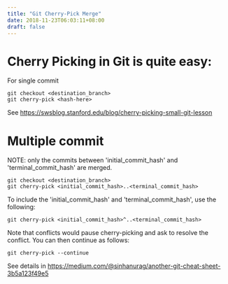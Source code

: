 ```yaml
---
title: "Git Cherry-Pick Merge"
date: 2018-11-23T06:03:11+08:00
draft: false
---
```


# Cherry Picking in Git is quite easy: 

For single commit
```
git checkout <destination_branch>
git cherry-pick <hash-here>
```

See https://swsblog.stanford.edu/blog/cherry-picking-small-git-lesson

# Multiple commit

NOTE: only the commits between 'initial_commit_hash' and 'terminal_commit_hash' are merged.
```
git checkout <destination_branch>
git cherry-pick <initial_commit_hash>..<terminal_commit_hash>
```

To include the 'initial_commit_hash' and 'terminal_commit_hash', use the following:
```
git cherry-pick <initial_commit_hash>^..<terminal_commit_hash>
```

Note that conflicts would pause cherry-picking and ask to resolve the conflict.
You can then continue as follows:
```
git cherry-pick --continue
```

See details in https://medium.com/@sinhanurag/another-git-cheat-sheet-3b5a123f49e5
